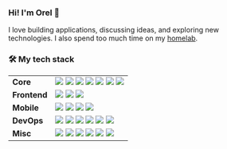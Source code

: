 <h3>Hi! I'm Orel 👋</h3>
  
I love building applications, discussing ideas, and exploring new technologies. I also spend too much time on my [homelab](https://www.reddit.com/r/homelab).
<br />

<h3>🛠️ My tech stack</h3>

<table>
  <tbody>
    <tr>
      <td><b>Core</b></td>
      <td>
        <img src="https://img.shields.io/static/v1?label=&message=Python&color=3C78A9&logo=python&logoColor=FFFFFF&style=flat-square" />
        <img src="https://img.shields.io/static/v1?label=&message=TypeScript&color=3178C6&logo=typescript&logoColor=FFFFFF&style=flat-square" />
        <img src="https://img.shields.io/static/v1?label=&message=Go&color=00ADD8&logo=go&logoColor=FFFFFF&style=flat-square" />
        <img src ="https://img.shields.io/static/v1?label=&message=Rust&color=000000&logo=rust&logoColor=FFFFFF&style=flat-square" />
        <img src ="https://img.shields.io/badge/-C%20&%20C++-3c484f?style=flat-square&logo=C" />
        <img src ="https://img.shields.io/static/v1?label=&message=Java&color=B8894D&logo=java&logoColor=FFFFFF&style=flat-square" />
        <img src ="https://img.shields.io/static/v1?label=&message=PHP&color=777BB4&logo=php&logoColor=FFFFFF&style=flat-square" />
      </td>
    </tr>
    <tr>
      <td><b>Frontend</b></td>
      <td>
        <img src="https://img.shields.io/badge/-React-1c406e?style=flat-square&logo=React" />
        <img src="https://img.shields.io/badge/-Vue.js-339229?style=flat-square&logo=Vue.js" />
        <img src="https://img.shields.io/badge/-Svelte-FCB817?style=flat-square&logo=svelte" />
      </td>
    </tr>
    <tr>
      <td><b>Mobile</b></td>
      <td>
        <img src="https://img.shields.io/badge/-React%20Native-1c406e?style=flat-square&logo=React" />
        <img src="https://img.shields.io/badge/-Flutter-55C0F0?style=flat-square&logo=Flutter" />
        <img src="https://img.shields.io/static/v1?label=&message=Kotlin&color=7F52FF&logo=kotlin&logoColor=FFFFFF&style=flat-square" />
        <img src="https://img.shields.io/static/v1?label=&message=Swift&color=F05138&logo=swift&logoColor=FFFFFF&style=flat-square" />
      </td>
    </tr>
    <tr>
      <td><b>DevOps</b></td>
      <td>
        <img src="https://img.shields.io/static/v1?label=&message=Docker&color=2496ED&logo=docker&logoColor=FFFFFF&style=flat-square" />
        <img src="https://img.shields.io/static/v1?label=&message=Kubernetes&color=4182b4&logo=kubernetes&logoColor=FFFFFF&style=flat-square" />
        <img src="https://img.shields.io/badge/-Jenkins-152630?style=flat-square&logo=Jenkins" />
        <img src="https://img.shields.io/static/v1?label=&message=Ansible&color=EE0000&logo=ansible&logoColor=FFFFFF&style=flat-square" />
        <img src="https://img.shields.io/badge/-Chef-faddad?style=flat-square&logo=Chef" />
        <img src="https://img.shields.io/badge/-Cloud-B87620?style=flat-square&logo=amazonaws" />
      </td>
    </tr>
    <tr>
      <td><b>Misc</b></td>
      <td>
        <img src="https://img.shields.io/static/v1?label=&message=Linux&color=F8F655&logo=linux&logoColor=000000&style=flat-square" />
        <img src="https://img.shields.io/static/v1?label=&message=Bash&color=4EAA25&logo=gnubash&logoColor=FFFFFF&style=flat-square" />
        <img src="https://img.shields.io/badge/-Firebase-C58E28?style=flat-square&logo=Firebase" />
        <img src="https://img.shields.io/badge/-SQL-ebdf9d?style=flat-square&logo=postgresql" />
        <img src="https://img.shields.io/badge/-NoSQL-c1ed76?style=flat-square&logo=mongodb" />
        <img src="https://img.shields.io/badge/-GraphQL-DE33A6?style=flat-square&logo=graphql" />
      </td>
    </tr>
  </tbody>
</table>

<!-- <img src="https://raw.githubusercontent.com/onimur/.github/master/.resources/git-header.svg" align="right" width="35%"> -->
